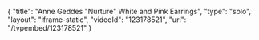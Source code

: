 {
    "title": "Anne Geddes \"Nurture\" White and Pink Earrings",
    "type": "solo",
    "layout": "iframe-static",
    "videoId": "123178521",
    "url": "\/tvpembed\/123178521"
}